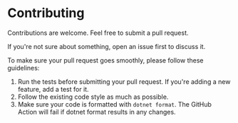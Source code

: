 # Contributing

Contributions are welcome. Feel free to submit a pull request. 

If you're not sure about something, open an issue first to discuss it.

To make sure your pull request goes smoothly, please follow these guidelines:
1. Run the tests before submitting your pull request. If you're adding a new feature, add a test for it.
2. Follow the existing code style as much as possible.
3. Make sure your code is formatted with `dotnet format`. The GitHub Action will fail if dotnet format results in any changes.

